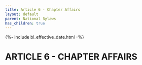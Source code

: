 ```yaml
---
title: Article 6 - Chapter Affairs
layout: default
parent: National Bylaws
has_children: true
---
```


{%- include bl_effective_date.html -%}

# ARTICLE 6 - CHAPTER AFFAIRS

